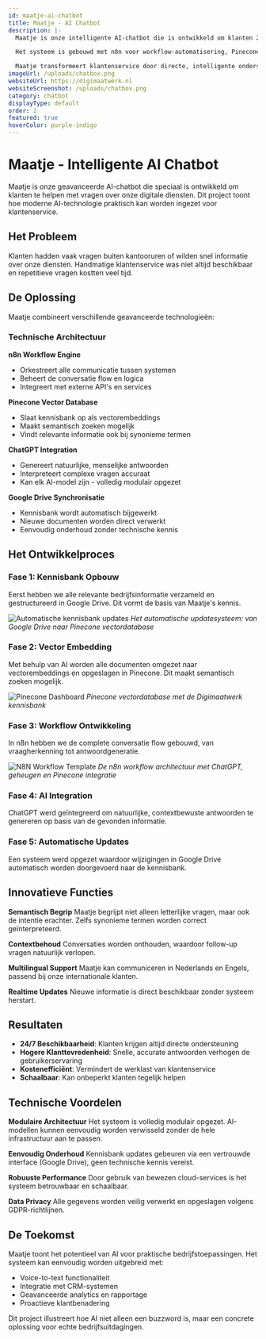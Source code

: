 ```yaml
---
id: maatje-ai-chatbot
title: Maatje - AI Chatbot
description: |-
  Maatje is onze intelligente AI-chatbot die is ontwikkeld om klanten 24/7 te ondersteunen met vragen over onze diensten. Door gebruik te maken van geavanceerde AI-technologie en een slimme kennisbank, kan Maatje accurate en persoonlijke antwoorden geven.

  Het systeem is gebouwd met n8n voor workflow-automatisering, Pinecone als vectordatabase voor semantisch zoeken, en ChatGPT voor natuurlijke conversaties. De kennisbank wordt automatisch bijgewerkt via Google Drive, waardoor informatie altijd actueel blijft.

  Maatje transformeert klantenservice door directe, intelligente ondersteuning te bieden, wat resulteert in hogere klanttevredenheid en efficiëntere bedrijfsvoering. Het toont hoe AI praktisch kan worden ingezet voor bedrijfsgroei.
imageUrl: /uploads/chatbox.png
websiteUrl: https://digimaatwerk.nl
websiteScreenshot: /uploads/chatbox.png
category: chatbot
displayType: default
order: 2
featured: true
hoverColor: purple-indigo
---
```


# Maatje - Intelligente AI Chatbot

Maatje is onze geavanceerde AI-chatbot die speciaal is ontwikkeld om klanten te helpen met vragen over onze digitale diensten. Dit project toont hoe moderne AI-technologie praktisch kan worden ingezet voor klantenservice.

## Het Probleem

Klanten hadden vaak vragen buiten kantooruren of wilden snel informatie over onze diensten. Handmatige klantenservice was niet altijd beschikbaar en repetitieve vragen kostten veel tijd.

## De Oplossing

Maatje combineert verschillende geavanceerde technologieën:

### Technische Architectuur

**n8n Workflow Engine**
- Orkestreert alle communicatie tussen systemen
- Beheert de conversatie flow en logica
- Integreert met externe API's en services

**Pinecone Vector Database**
- Slaat kennisbank op als vectorembeddings
- Maakt semantisch zoeken mogelijk
- Vindt relevante informatie ook bij synonieme termen

**ChatGPT Integration**
- Genereert natuurlijke, menselijke antwoorden
- Interpreteert complexe vragen accuraat
- Kan elk AI-model zijn - volledig modulair opgezet

**Google Drive Synchronisatie**
- Kennisbank wordt automatisch bijgewerkt
- Nieuwe documenten worden direct verwerkt
- Eenvoudig onderhoud zonder technische kennis

## Het Ontwikkelproces

### Fase 1: Kennisbank Opbouw
Eerst hebben we alle relevante bedrijfsinformatie verzameld en gestructureerd in Google Drive. Dit vormt de basis van Maatje's kennis.

![Automatische kennisbank updates](/uploads/updateKB.png)
*Het automatische updatesysteem: van Google Drive naar Pinecone vectordatabase*

### Fase 2: Vector Embedding
Met behulp van AI worden alle documenten omgezet naar vectorembeddings en opgeslagen in Pinecone. Dit maakt semantisch zoeken mogelijk.

![Pinecone Dashboard](/uploads/pinecone.png)
*Pinecone vectordatabase met de Digimaatwerk kennisbank*

### Fase 3: Workflow Ontwikkeling
In n8n hebben we de complete conversatie flow gebouwd, van vraagherkenning tot antwoordgeneratie.

![N8N Workflow Template](/uploads/template.png)
*De n8n workflow architectuur met ChatGPT, geheugen en Pinecone integratie*

### Fase 4: AI Integration
ChatGPT werd geïntegreerd om natuurlijke, contextbewuste antwoorden te genereren op basis van de gevonden informatie.

### Fase 5: Automatische Updates
Een systeem werd opgezet waardoor wijzigingen in Google Drive automatisch worden doorgevoerd naar de kennisbank.

## Innovatieve Functies

**Semantisch Begrip**
Maatje begrijpt niet alleen letterlijke vragen, maar ook de intentie erachter. Zelfs synonieme termen worden correct geïnterpreteerd.

**Contextbehoud**
Conversaties worden onthouden, waardoor follow-up vragen natuurlijk verlopen.

**Multilingual Support**
Maatje kan communiceren in Nederlands en Engels, passend bij onze internationale klanten.

**Realtime Updates**
Nieuwe informatie is direct beschikbaar zonder systeem herstart.

## Resultaten

- **24/7 Beschikbaarheid**: Klanten krijgen altijd directe ondersteuning
- **Hogere Klanttevredenheid**: Snelle, accurate antwoorden verhogen de gebruikerservaring
- **Kostenefficiënt**: Vermindert de werklast van klantenservice
- **Schaalbaar**: Kan onbeperkt klanten tegelijk helpen

## Technische Voordelen

**Modulaire Architectuur**
Het systeem is volledig modulair opgezet. AI-modellen kunnen eenvoudig worden verwisseld zonder de hele infrastructuur aan te passen.

**Eenvoudig Onderhoud**
Kennisbank updates gebeuren via een vertrouwde interface (Google Drive), geen technische kennis vereist.

**Robuuste Performance**
Door gebruik van bewezen cloud-services is het systeem betrouwbaar en schaalbaar.

**Data Privacy**
Alle gegevens worden veilig verwerkt en opgeslagen volgens GDPR-richtlijnen.

## De Toekomst

Maatje toont het potentieel van AI voor praktische bedrijfstoepassingen. Het systeem kan eenvoudig worden uitgebreid met:

- Voice-to-text functionaliteit
- Integratie met CRM-systemen
- Geavanceerde analytics en rapportage
- Proactieve klantbenadering

Dit project illustreert hoe AI niet alleen een buzzword is, maar een concrete oplossing voor echte bedrijfsuitdagingen.